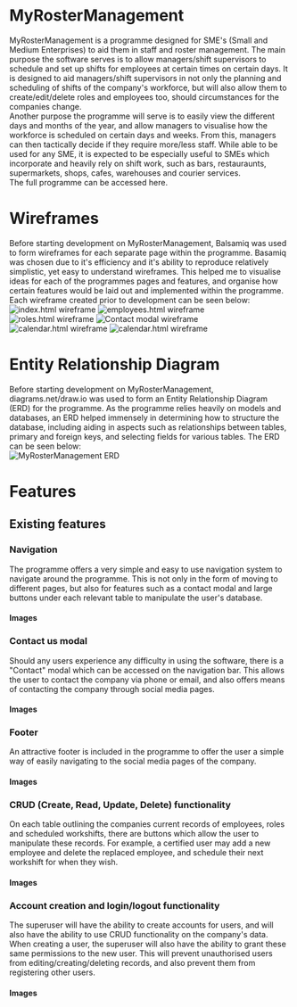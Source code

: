 <!-- Add picture/banner of programme here -->
<!-- Add Table of Contents here -->
# MyRosterManagement
MyRosterManagement is a programme designed for SME's (Small and Medium Enterprises) to aid them in staff and roster management. The main purpose the software serves is to allow managers/shift supervisors to schedule and set up shifts for employees at certain times on certain days. It is designed to aid managers/shift supervisors in not only the planning and scheduling of shifts of the company's workforce, but will also allow them to create/edit/delete roles and employees too, should circumstances for the companies change.  
Another purpose the programme will serve is to easily view the different days and months of the year, and allow managers to visualise how the workforce is scheduled on certain days and weeks. From this, managers can then tactically decide if they require more/less staff. While able to be used for any SME, it is expected to be especially useful to SMEs which incorporate and heavily rely on shift work, such as bars, restauraunts, supermarkets, shops, cafes, warehouses and courier services.  
The full <!-- **[Insert Name here later](InsertLinkToProjectHereLater)** --> programme can be accessed here.

# Wireframes
Before starting development on MyRosterManagement, Balsamiq was used to form wireframes for each separate page within the programme. Basamiq was chosen due to it's efficiency and it's ability to reproduce relatively simplistic, yet easy to understand wireframes. This helped me to visualise ideas for each of the programmes pages and features, and organise how certain features would be laid out and implemented within the programme. Each wireframe created prior to development can be seen below:  
![index.html wireframe](static/wireframes/home.png "index.html (Home page)")
![employees.html wireframe](static/wireframes/employees.png "employees.html (Employees page)")
![roles.html wireframe](static/wireframes/roles.png "roles.html (Roles page)")
![Contact modal wireframe](static/wireframes/contact-modal.png "Contact modal")
![calendar.html wireframe](static/wireframes/calendar-monthly-view.png "calendar.html (Calendar monthly view)")
![calendar.html wireframe](static/wireframes/calendar-daily-view.png "calendar.html (Calendar daily view)")

# Entity Relationship Diagram
Before starting development on MyRosterManagement, diagrams.net/draw.io was used to form an Entity Relationship Diagram (ERD) for the programme. As the programme relies heavily on models and databases, an ERD helped immensely in determining how to structure the database, including aiding in aspects such as relationships between tables, primary and foreign keys, and selecting fields for various tables. The ERD can be seen below:  
![MyRosterManagement ERD](static/entity-relationship-diagrams/my-roster-management-entity-relationship-diagram.drawio.png "MyRosterManagement ERD")

# Features
## Existing features

### Navigation
The programme offers a very simple and easy to use navigation system to navigate around the programme. This is not only in the form of moving to different pages, but also for features such as a contact modal and large buttons under each relevant table to manipulate the user's database.
#### **Images**  

### Contact us modal
Should any users experience any difficulty in using the software, there is a "Contact" modal which can be accessed on the navigation bar. This allows the user to contact the company via phone or email, and also offers means of contacting the company through social media pages.
#### **Images**  

### Footer
An attractive footer is included in the programme to offer the user a simple way of easily navigating to the social media pages of the company.
#### **Images**  

### CRUD (Create, Read, Update, Delete) functionality
On each table outlining the companies current records of employees, roles and scheduled workshifts, there are buttons which allow the user to manipulate these records. For example, a certified user may add a new employee and delete the replaced employee, and schedule their next workshift for when they wish.
#### **Images**  

### Account creation and login/logout functionality
The superuser will have the ability to create accounts for users, and will also have the ability to use CRUD functionality on the company's data. When creating a user, the superuser will also have the ability to grant these same permissions to the new user. This will prevent unauthorised users from editing/creating/deleting records, and also prevent them from registering other users.
#### **Images**  